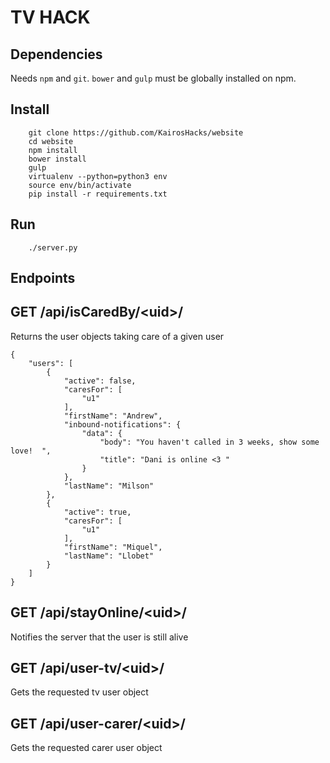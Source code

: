 # TV HACK

Dependencies
---

Needs `npm` and `git`. `bower` and `gulp` must be globally installed on npm.

Install
---
```
    git clone https://github.com/KairosHacks/website
    cd website
    npm install
    bower install
    gulp
    virtualenv --python=python3 env
    source env/bin/activate
    pip install -r requirements.txt
```

Run
---
```
    ./server.py
```        

Endpoints
---

## GET /api/isCaredBy/&lt;uid&gt;/
Returns the user objects taking care of a given user
```
{
    "users": [
        {
            "active": false,
            "caresFor": [
                "u1"
            ],
            "firstName": "Andrew",
            "inbound-notifications": {
                "data": {
                    "body": "You haven't called in 3 weeks, show some love!  ",
                    "title": "Dani is online <3 "
                }
            },
            "lastName": "Milson"
        },
        {
            "active": true,
            "caresFor": [
                "u1"
            ],
            "firstName": "Miquel",
            "lastName": "Llobet"
        }
    ]
}
```

## GET /api/stayOnline/&lt;uid&gt;/
Notifies the server that the user is still alive

## GET /api/user-tv/&lt;uid&gt;/
Gets the requested tv user object

## GET /api/user-carer/&lt;uid&gt;/
Gets the requested carer user object
